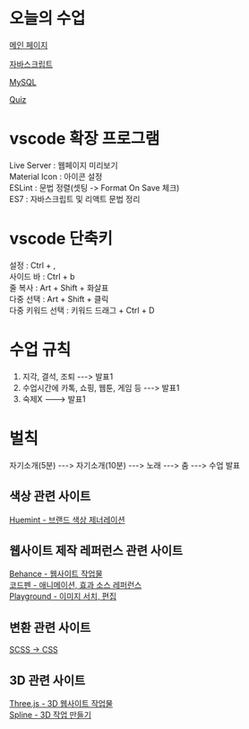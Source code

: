 # 오늘의 수업
[메인 페이지](https://hwanginji.github.io/class2024/)   

[자바스크립트](https://hwanginji.github.io/class2024/javascript/index.html)   

[MySQL](https://hwanginji.github.io/class2024/mysql/index.html)   

[Quiz](https://hwanginji.github.io/class2024/quiz/index.html)   

# vscode 확장 프로그램
Live Server : 웹페이지 미리보기   
Material Icon : 아이콘 설정   
ESLint : 문법 정렬(셋팅 -> Format On Save 체크)   
ES7 : 자바스크립트 및 리액트 문법 정리   

# vscode 단축키
설정 : Ctrl + ,   
사이드 바 : Ctrl + b   
줄 복사 : Art + Shift + 화살표  
다중 선택 : Art + Shift + 클릭   
다중 키워드 선택 : 키워드 드래그 + Ctrl + D   

# 수업 규칙
1. 지각, 결석, 조퇴 ---> 발표1
2. 수업시간에 카톡, 쇼핑, 웹툰, 게임 등 ---> 발표1
3. 숙제X ---> 발표1

# 벌칙
자기소개(5분) ---> 자기소개(10분) ---> 노래 ---> 춤 ---> 수업 발표   

## 색상 관련 사이트
[Huemint - 브랜드 색상 제너레이션](https://huemint.com/brand-intersection/)   

## 웹사이트 제작 레퍼런스 관련 사이트
[Behance - 웹사이트 작업물](https://www.behance.net/?log_shim_removal=1)   
[코드펜 - 애니메이션, 효과 소스 레퍼런스](https://wsss.tistory.com/category/Animation/CSS3)   
[Playground - 이미지 서치, 편집](https://playground.com/)   

## 변환 관련 사이트
[SCSS -> CSS](https://www.sassmeister.com/)   

## 3D 관련 사이트
[Three.js - 3D 웹사이트 작업물](https://threejs.org/)   
[Spline - 3D 작업 만들기](https://spline.design/)   